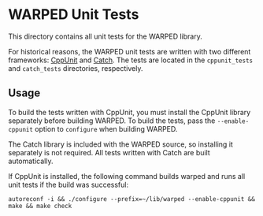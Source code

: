 # WARPED Unit Tests

This directory contains all unit tests for the WARPED library.

For historical reasons, the WARPED unit tests are written with two different frameworks: [CppUnit](http://cppunit.sourceforge.net) and [Catch](http://catch-test.net/). The tests are located in the `cppunit_tests` and `catch_tests` directories, respectively. 

## Usage

To build the tests written with CppUnit, you must install the CppUnit library separately before building WARPED. To build the tests, pass the `--enable-cppunit` option to `configure` when building WARPED. 

The Catch library is included with the WARPED source, so installing it separately is not required. All tests written with Catch are built automatically.

If CppUnit is installed, the following command builds warped and runs all unit tests if the build was successful:

	autoreconf -i && ./configure --prefix=~/lib/warped --enable-cppunit && make && make check

